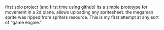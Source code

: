 first solo project (and first time using github) its a simple prototype for movement in a 2d plane. allows uploading any spritesheet. the megaman sprite was ripped from spriters resource.
This is my first attempt at any sort of "game engine."
